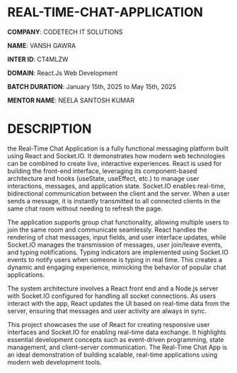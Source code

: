 # REAL-TIME-CHAT-APPLICATION

**COMPANY**: CODETECH IT SOLUTIONS

**NAME**: VANSH GAWRA

**INTER ID**: CT4MLZW

**DOMAIN**: React.Js Web Development

**BATCH DURATION**: January 15th, 2025 to May 15th, 2025

**MENTOR NAME**: NEELA SANTOSH KUMAR

# DESCRIPTION

the Real-Time Chat Application is a fully functional messaging platform built using React and Socket.IO. It demonstrates how modern web technologies can be combined to create live, interactive experiences. React is used for building the front-end interface, leveraging its component-based architecture and hooks (useState, useEffect, etc.) to manage user interactions, messages, and application state. Socket.IO enables real-time, bidirectional communication between the client and the server. When a user sends a message, it is instantly transmitted to all connected clients in the same chat room without needing to refresh the page.

The application supports group chat functionality, allowing multiple users to join the same room and communicate seamlessly. React handles the rendering of chat messages, input fields, and user interface updates, while Socket.IO manages the transmission of messages, user join/leave events, and typing notifications. Typing indicators are implemented using Socket.IO events to notify users when someone is typing in real time. This creates a dynamic and engaging experience, mimicking the behavior of popular chat applications.

The system architecture involves a React front end and a Node.js server with Socket.IO configured for handling all socket connections. As users interact with the app, React updates the UI based on real-time data from the server, ensuring that messages and user activity are always in sync.

This project showcases the use of React for creating responsive user interfaces and Socket.IO for enabling real-time data exchange. It highlights essential development concepts such as event-driven programming, state management, and client-server communication. The Real-Time Chat App is an ideal demonstration of building scalable, real-time applications using modern web development tools.
